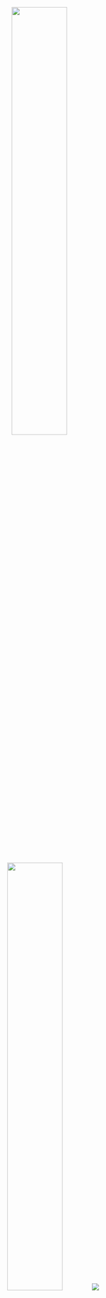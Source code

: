 <p align="center">
  <div align="center">
    <img height="50%" width="auto" src ="https://github-readme-stats.vercel.app/api?username=CedricVerlinden&show_icons=true&count_private=true&theme=darcula&hide_border=true&hide=issues,contribs&bg_color=00000000">
    <img height="50%" width="auto" src ="https://github-readme-stats.vercel.app/api/top-langs/?username=CedricVerlinden&layout=compact&hide_border=true&theme=darcula&bg_color=00000000&langs_count=6&hide=jupyter%20notebook,tex,css">
    <img src ="https://github-readme-streak-stats.herokuapp.com?user=CedricVerlinden&theme=darcula&hide_border=true&background=FFFFFF00">
  </div>
</p>
